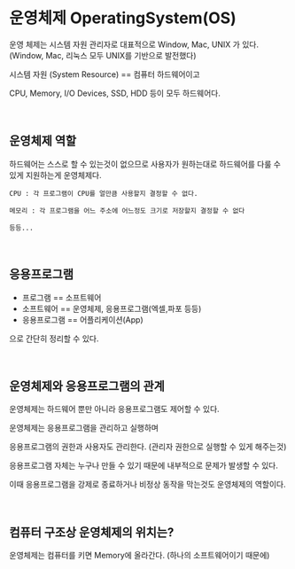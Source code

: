 # 운영체제 OperatingSystem(OS)

운영 체제는 시스템 자원 관리자로 대표적으로 Window, Mac, UNIX 가 있다.  
(Window, Mac, 리눅스 모두 UNIX를 기반으로 발전했다)  

시스템 자원 (System Resource) == 컴퓨터 하드웨어이고  

CPU, Memory, I/O Devices, SSD, HDD 등이 모두 하드웨어다.  

<br>


## 운영체제 역할

하드웨어는 스스로 할 수 있는것이 없으므로 사용자가 원하는대로 하드웨어를 다룰 수 있게 지원하는게 운영체제다.  
```
CPU : 각 프로그램이 CPU를 얼만큼 사용할지 결정할 수 없다.  

메모리 : 각 프로그램을 어느 주소에 어느정도 크기로 저장할지 결정할 수 없다

등등...  
```

<br>

## 응용프로그램

- 프로그램 == 소프트웨어
- 소프트웨어 == 운영체제, 응용프로그램(엑셀,파포 등등)
- 응용프로그램 == 어플리케이션(App)

으로 간단히 정리할 수 있다.  

<br>

## 운영체제와 응용프로그램의 관계

운영체제는 하드웨어 뿐만 아니라 응용프로그램도 제어할 수 있다.  

운영체제는 응용프로그램을 관리하고 실행하며    

응용프로그램의 권한과 사용자도 관리한다. (관리자 권한으로 실행할 수 있게 해주는것)  

응용프로그램 자체는 누구나 만들 수 있기 때문에 내부적으로 문제가 발생할 수 있다.  

이때 응용프로그램을 강제로 종료하거나 비정상 동작을 막는것도 운영체제의 역할이다.  

<br>

## 컴퓨터 구조상 운영체제의 위치는?

운영체제는 컴퓨터를 키면 Memory에 올라간다. (하나의 소프트웨어이기 때문에)  

